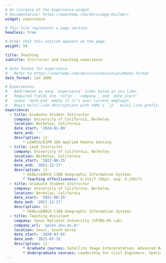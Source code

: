 ```yaml
---
# An instance of the Experience widget.
# Documentation: https://wowchemy.com/docs/page-builder/
widget: experience

# This file represents a page section.
headless: true

# Order that this section appears on the page.
weight: 50

title: Teaching
subtitle: Instructor and teaching experience

# Date format for experience
#   Refer to https://wowchemy.com/docs/customization/#date-format
date_format: Jan 2006

# Experiences.
#   Add/remove as many `experience` items below as you like.
#   Required fields are `title`, `company`, and `date_start`.
#   Leave `date_end` empty if it's your current employer.
#   Begin multi-line descriptions with YAML's `|2-` multi-line prefix.
experience:
  - title: Graduate Student Instructor
    company: University of California, Berkeley
    location: Berkeley, California
    date_start: '2024-01-09'
    date_end: '-'
    description: |2-   
        * LDARCH/ESPM 289 Applied Remote Sensing
  - title: Lead Instructor
    company: University of California, Berkeley
    location: Berkeley, California
    date_start: '2022-08-25'
    date_end: '2021-12-17'
    description: |2-   
        * GEOG/LDARCH C188 Geographic Information Systems
        * Teaching effectiveness: 6.311/7 (Dept. avg: 6.230/7)
  - title: Graduate Student Instructor
    company: University of California, Berkeley
    location: Berkeley, California
    date_start: '2021-08-25'
    date_end: '2021-12-17'
    description: |2-   
        * GEOG/LDARCH C188 Geographic Information Systems
  - title: Teaching Assistant
    company: Seoul National University (SPINS-RS Lab)
    company_url: 'spins.snu.ac.kr'
    location: Seoul, South Korea
    date_start: '2020-03-01'
    date_end: '2021-07-31'
    description: |2-   
        * Graduate courses: Satellite Image Interpretation, Advanced Remote Sensing (KOMPSAT VHR imagery), Advanced Surveying
        * Undergraduate courses: Leadership for Civil Engineers, Spatial Informatics and Systems, Remote Sensing
---
```

